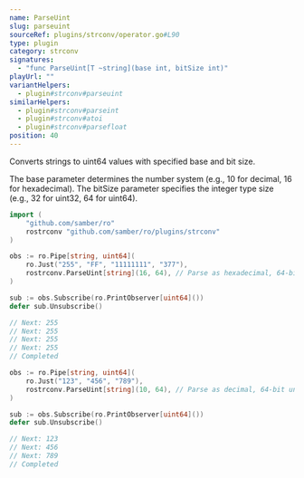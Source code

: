 ```yaml
---
name: ParseUint
slug: parseuint
sourceRef: plugins/strconv/operator.go#L90
type: plugin
category: strconv
signatures:
  - "func ParseUint[T ~string](base int, bitSize int)"
playUrl: ""
variantHelpers:
  - plugin#strconv#parseuint
similarHelpers:
  - plugin#strconv#parseint
  - plugin#strconv#atoi
  - plugin#strconv#parsefloat
position: 40
---
```


Converts strings to uint64 values with specified base and bit size.

The base parameter determines the number system (e.g., 10 for decimal, 16 for hexadecimal).
The bitSize parameter specifies the integer type size (e.g., 32 for uint32, 64 for uint64).

```go
import (
    "github.com/samber/ro"
    rostrconv "github.com/samber/ro/plugins/strconv"
)

obs := ro.Pipe[string, uint64](
    ro.Just("255", "FF", "11111111", "377"),
    rostrconv.ParseUint[string](16, 64), // Parse as hexadecimal, 64-bit unsigned
)

sub := obs.Subscribe(ro.PrintObserver[uint64]())
defer sub.Unsubscribe()

// Next: 255
// Next: 255
// Next: 255
// Next: 255
// Completed
```

```go
obs := ro.Pipe[string, uint64](
    ro.Just("123", "456", "789"),
    rostrconv.ParseUint[string](10, 64), // Parse as decimal, 64-bit unsigned
)

sub := obs.Subscribe(ro.PrintObserver[uint64]())
defer sub.Unsubscribe()

// Next: 123
// Next: 456
// Next: 789
// Completed
```